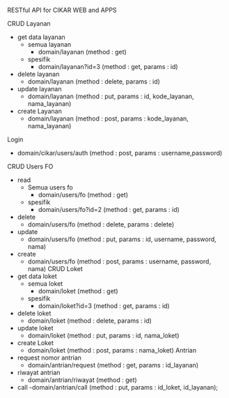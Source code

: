RESTful API for CIKAR WEB and APPS

CRUD Layanan
- get data layanan
  - semua layanan
    - domain/layanan (method : get)
  - spesifik
    - domain/layanan?id=3 (method : get, params : id)
- delete layanan
  - domain/layanan (method : delete, params : id)
- update layanan
  - domain/layanan (method : put, params : id, kode_layanan, nama_layanan)
- create Layanan
  - domain/layanan (method : post, params : kode_layanan, nama_layanan)

Login
- domain/cikar/users/auth (method : post, params : username,password)

CRUD Users FO
- read
  - Semua users fo
    - domain/users/fo (method : get)
  - spesifik
    - domain/users/fo?id=2 (method : get, params : id)
- delete
  - domain/users/fo (method : delete, params : delete)
- update
  - domain/users/fo (method : put, params : id, username, password, nama)
- create
  - domain/users/fo (method : post, params : username, password, nama)
CRUD Loket
- get data loket
  - semua loket
    - domain/loket (method : get)
  - spesifik
      - domain/loket?id=3 (method : get, params : id)
- delete loket
  - domain/loket (method : delete, params : id)
- update loket
  - domain/loket (method : put, params : id, nama_loket)
- create Loket
  - domain/loket (method : post, params : nama_loket)
Antrian
- request nomor antrian
  - domain/antrian/request (method : get, params : id_layanan)
- riwayat antrian
  - domain/antrian/riwayat (method : get)
- call
  -domain/antrian/call (method : put, params : id_loket, id_layanan);
